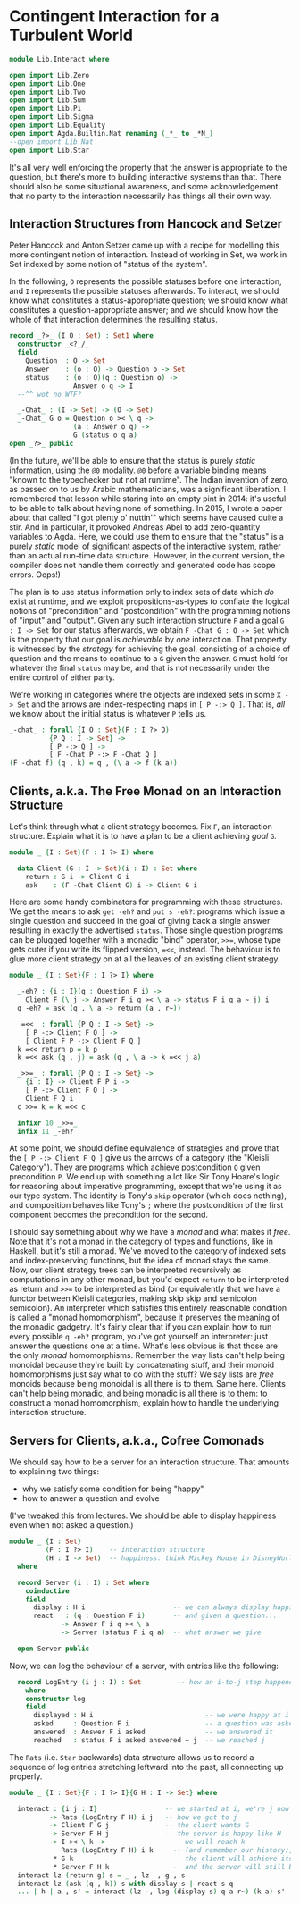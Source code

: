 Contingent Interaction for a Turbulent World
============================================

```agda
module Lib.Interact where

open import Lib.Zero
open import Lib.One
open import Lib.Two
open import Lib.Sum
open import Lib.Pi
open import Lib.Sigma
open import Lib.Equality
open import Agda.Builtin.Nat renaming (_*_ to _*N_)
--open import Lib.Nat
open import Lib.Star
```



It's all very well enforcing the property that the answer is appropriate
to the question, but there's more to building interactive systems than
that. There should also be some situational awareness, and some
acknowledgement that no party to the interaction necessarily has things
all their own way.


Interaction Structures from Hancock and Setzer
----------------------------------------------

Peter Hancock and Anton Setzer came up with a recipe for modelling this
more contingent notion of interaction. Instead of working in Set, we
work in Set indexed by some notion of "status of the system".

In the following, `O` represents the possible statuses before one
interaction, and `I` represents the possible statuses afterwards.
To interact, we should know what constitutes a status-appropriate question;
we should know what constitutes a question-appropriate answer; and we
should know how the whole of that interaction determines the resulting
status.

```agda
record _?>_ (I O : Set) : Set1 where
  constructor _<?_/_
  field
    Question  : O -> Set
    Answer    : (o : O) -> Question o -> Set
    status    : (o : O)(q : Question o) ->
                Answer o q -> I
  --^^ wot no WTF?

  _-Chat_ : (I -> Set) -> (O -> Set)
  _-Chat_ G o = Question o >< \ q ->
                (a : Answer o q) ->
                G (status o q a)
open _?>_ public                
```

(In the future, we'll be able to ensure that the status is purely
*static* information, using the `@0` modality. `@0` before a variable
binding means "known to the typechecker but not at runtime". The
Indian invention of zero, as passed on to us by Arabic mathematicians,
was a significant liberation. I remembered that lesson while staring
into an empty pint in 2014: it's useful to be able to talk about
having none of something.  In 2015, I wrote a paper about that called
"I got plenty o' nuttin'" which seems have caused quite a stir. And in
particular, it provoked Andreas Abel to add zero-quantity variables to
Agda. Here, we could use them to ensure that the "status" is a purely
*static* model of significant aspects of the interactive system,
rather than an actual run-time data structure. However, in the current
version, the compiler does not handle them correctly and generated
code has scope errors. Oops!)

The plan is to use status information only to index sets of data which
*do* exist at runtime, and we exploit propositions-as-types to
conflate the logical notions of "precondition" and "postcondition"
with the programming notions of "input" and "output". Given any such
interaction structure `F` and a goal `G : I -> Set` for our status
afterwards, we obtain `F -Chat G : O -> Set` which is the property
that our goal is *achievable* by *one* interaction. That property is
witnessed by the *strategy* for achieving the goal, consisting of a
choice of question and the means to continue to a `G` given the
answer. `G` must hold for whatever the final `status` may be, and that
is not necessarily under the entire control of either party.

We're working in categories where the objects are indexed sets in some
`X -> Set` and the arrows are index-respecting maps in `[ P -:> Q
]`. That is, *all* we know about the initial status is whatever `P`
tells us.

```agda
_-chat_ : forall {I O : Set}(F : I ?> O)
          {P Q : I -> Set} ->
          [ P -:> Q ] ->
          [ F -Chat P -:> F -Chat Q ]
(F -chat f) (q , k) = q , (\ a -> f (k a))
```


Clients, a.k.a. The Free Monad on an Interaction Structure
----------------------------------------------------------

Let's think through what a client strategy becomes. Fix `F`, an interaction
structure. Explain what it is to have a plan to be a client achieving *goal*
`G`.

```agda
module _ {I : Set}(F : I ?> I) where

  data Client (G : I -> Set)(i : I) : Set where
    return : G i -> Client G i
    ask    : (F -Chat Client G) i -> Client G i
```

Here are some handy combinators for programming with these structures.
We get the means to ask `get -eh?` and `put s -eh?`: programs which
issue a single question and succeed in the goal of giving back a single
answer resulting in exactly the advertised `status`. Those single
question programs can be plugged together with a monadic "bind" operator,
`>>=`, whose type gets cuter if you write its flipped version, `=<<`,
instead. The behaviour is to glue more client strategy on at all the
leaves of an existing client strategy.

```agda
module _ {I : Set}{F : I ?> I} where

  _-eh? : {i : I}(q : Question F i) ->
    Client F (\ j -> Answer F i q >< \ a -> status F i q a ~ j) i
  q -eh? = ask (q , \ a -> return (a , r~))

  _=<<_ : forall {P Q : I -> Set} ->
    [ P -:> Client F Q ] ->
    [ Client F P -:> Client F Q ]
  k =<< return p = k p
  k =<< ask (q , j) = ask (q , \ a -> k =<< j a)

  _>>=_ : forall {P Q : I -> Set} ->
    {i : I} -> Client F P i ->
    [ P -:> Client F Q ] ->
    Client F Q i
  c >>= k = k =<< c

  infixr 10 _>>=_
  infix 11 _-eh?
```

At some point, we should define equivalence of strategies and prove that
the `[ P -:> Client F Q ]` give us the arrows of a category (the "Kleisli
Category"). They are programs which achieve postcondition `Q` given
precondition `P`. We end up with something a lot like Sir Tony Hoare's
logic for reasoning about imperative programming, except that we're using
it as our type system. The identity is Tony's `skip` operator (which does
nothing), and composition behaves like Tony's `;` where the postcondition
of the first component becomes the precondition for the second.


I should say something about why we have a *monad* and what makes it
*free*.  Note that it's not a monad in the category of types and
functions, like in Haskell, but it's still a monad. We've moved to the
category of indexed sets and index-preserving functions, but the idea
of monad stays the same. Now, our client strategy trees can be
interpreted recursively as computations in any other monad, but you'd
expect `return` to be interpreted as return and `>>=` to be interpreted
as bind (or equivalently that we have a functor between Kleisli categories,
making skip skip and semicolon semicolon). An interpreter which satisfies
this entirely reasonable condition is called a "monad homomorphism", because
it preserves the meaning of the monadic gadgetry. It's fairly clear that if
you can explain how to run every possible `q -eh?` program, you've got
yourself an interpreter: just answer the questions one at a time. What's
less obvious is that those are the only *monad* homomorphisms. Remember the way
lists can't help being monoidal because they're built by concatenating stuff,
and their monoid homomorphisms just say what to do with the stuff? We say
lists are *free* monoids because being monoidal is all there is to them.
Same here. Clients can't help being monadic, and being monadic is all there
is to them: to construct a monad homomorphism, explain how to handle the
underlying interaction structure.


Servers for Clients, a.k.a., Cofree Comonads
--------------------------------------------

We should say how to be a server for an interaction structure. That amounts
to explaining two things:

  * why we satisfy some condition for being "happy"
  * how to answer a question and evolve

(I've tweaked this from lectures. We should be able to display happiness
even when not asked a question.)

```agda
module _ {I : Set}
         (F : I ?> I)    -- interaction structure
         (H : I -> Set)  -- happiness: think Mickey Mouse in DisneyWorld
  where

  record Server (i : I) : Set where
    coinductive
    field
      display : H i                      -- we can always display happiness
      react   : (q : Question F i)       -- and given a question...
             -> Answer F i q >< \ a
             -> Server (status F i q a)  -- what answer we give

  open Server public
```  

Now, we can log the behaviour of a server, with entries like the following:

```agda
  record LogEntry (i j : I) : Set         -- how an i-to-j step happened
    where
    constructor log
    field
      displayed : H i                            -- we were happy at i
      asked     : Question F i                   -- a question was asked
      answered  : Answer F i asked               -- we answered it
      reached   : status F i asked answered ~ j  -- we reached j
```

The `Rats` (i.e. `Star` backwards) data structure allows us to record a
sequence of log entries stretching leftward into the past, all connecting
up properly.

```agda
module _ {I : Set}{F : I ?> I}{G H : I -> Set} where

  interact : {i j : I}                 -- we started at i, we're j now
          -> Rats (LogEntry F H) i j   -- how we got to j
          -> Client F G j              -- the client wants G
          -> Server F H j              -- the server is happy like H
          -> I >< \ k ->                 -- we will reach k
             Rats (LogEntry F H) i k     -- (and remember our history), where
           * G k                         -- the client will achieve its goal
           * Server F H k                -- and the server will still be happy
  interact lz (return g) s = _ , lz  , g , s
  interact lz (ask (q , k)) s with display s | react s q
  ... | h | a , s' = interact (lz -, log (display s) q a r~) (k a) s'
```

